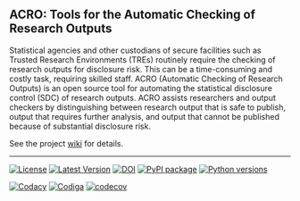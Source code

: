 ## ACRO: Tools for the Automatic Checking of Research Outputs

Statistical agencies and other custodians of secure facilities such as Trusted
Research Environments (TREs) routinely require the checking of research outputs
for disclosure risk. This can be a time-consuming and costly task, requiring
skilled staff. ACRO (Automatic Checking of Research Outputs) is an open source
tool for automating the statistical disclosure control (SDC) of research
outputs. ACRO assists researchers and output checkers by distinguishing between
research output that is safe to publish, output that requires further analysis,
and output that cannot be published because of substantial disclosure risk.

See the project [wiki](https://github.com/AI-SDC/ACRO/wiki) for details.

*******************************************************************************

[![License](https://img.shields.io/badge/license-MIT-blue.svg?style=flat)](https://opensource.org/licenses/MIT)
[![Latest Version](https://img.shields.io/github/v/release/AI-SDC/ACRO?style=flat)](https://github.com/AI-SDC/ACRO/releases)
[![DOI](https://zenodo.org/badge/534172863.svg)](https://zenodo.org/badge/latestdoi/534172863)
[![PyPI package](https://img.shields.io/pypi/v/acro.svg)](https://pypi.org/project/acro)
[![Python versions](https://img.shields.io/pypi/pyversions/acro.svg)](https://pypi.org/project/acro)

[![Codacy](https://app.codacy.com/project/badge/Grade/a125e023fd7744d79cb42cd31f6ea05e)](https://www.codacy.com/gh/AI-SDC/ACRO/dashboard)
[![Codiga](https://api.codiga.io/project/34766/status/svg)](https://app.codiga.io/public/project/34766/ACRO/dashboard)
[![codecov](https://codecov.io/gh/AI-SDC/ACRO/branch/main/graph/badge.svg?token=VVHI41N05F)](https://codecov.io/gh/AI-SDC/ACRO)
